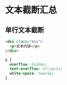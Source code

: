 # 文本截断汇总

## 单行文本截断

```html
<div class="box">
  <p>文本内容</p>
</div>
```

```css
p {
  overflow: hidden;
  text-overflow: ellipsis;
  white-space: nowrap;
}
```





